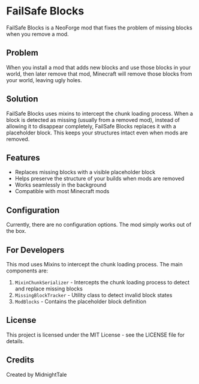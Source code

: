 # FailSafe Blocks

FailSafe Blocks is a NeoForge mod that fixes the problem of missing blocks when you remove a mod.

## Problem

When you install a mod that adds new blocks and use those blocks in your world, then later remove that mod, Minecraft will remove those blocks from your world, leaving ugly holes.

## Solution

FailSafe Blocks uses mixins to intercept the chunk loading process. When a block is detected as missing (usually from a removed mod), instead of allowing it to disappear completely, FailSafe Blocks replaces it with a placeholder block. This keeps your structures intact even when mods are removed.

## Features

- Replaces missing blocks with a visible placeholder block
- Helps preserve the structure of your builds when mods are removed
- Works seamlessly in the background
- Compatible with most Minecraft mods

## Configuration

Currently, there are no configuration options. The mod simply works out of the box.

## For Developers

This mod uses Mixins to intercept the chunk loading process. The main components are:

1. `MixinChunkSerializer` - Intercepts the chunk loading process to detect and replace missing blocks
2. `MissingBlockTracker` - Utility class to detect invalid block states
3. `ModBlocks` - Contains the placeholder block definition

## License

This project is licensed under the MIT License - see the LICENSE file for details.

## Credits

Created by MidnightTale 